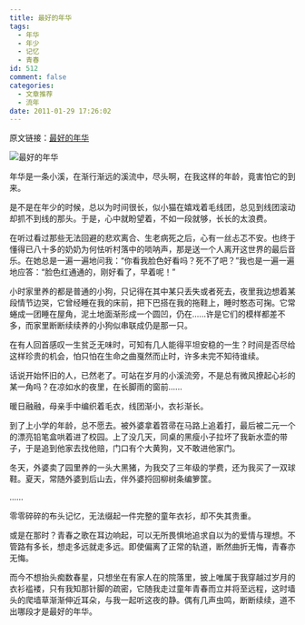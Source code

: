 ```yaml
---
title: 最好的年华
tags:
  - 年华
  - 年少
  - 记忆
  - 青春
id: 512
comment: false
categories:
  - 文章推荐
  - 流年
date: 2011-01-29 17:26:02
---
```


原文链接：[最好的年华](http://www.u148.net/article/32274.html)

![最好的年华](http://kngoo.com/html/pic/20110114171313621.jpg)

年华是一条小溪，在渐行渐远的溪流中，尽头啊，在我这样的年龄，竟害怕它的到来。

是不是在年少的时候，总以为时间很长，似小猫在嬉戏着毛线团，总见到线团滚动却抓不到线的那头。于是，心中就盼望着，不如一段就够，长长的太浪费。

在听过看过那些无法回避的悲欢离合、生老病死之后，心有一丝忐忑不安。也终于懂得已八十多的奶奶为何怯听村落中的唢呐声，那是送一个人离开这世界的最后音乐。在她总是一遍一遍地问我：“你看我脸色好看吗？死不了吧？”我也是一遍一遍地应答：“脸色红通通的，刚好看了，早着呢！”

小时家里养的都是普通的小狗，只记得在其中某只丢失或者死去，夜里我边想着某段情节边哭，它曾经睡在我的床前，把下巴搭在我的拖鞋上，睡时憨态可掬。它常蜷成一团睡在屋角，泥土地面渐形成一个圆凹，仍在......许是它们的模样都差不多，而家里断断续续养的小狗似串联成仍是那一只。

在有人回首感叹一生贫乏无味时，可知有几人能得平坦安稳的一生？时间是否尽给这样珍贵的机会，怕只怕在生命之曲戛然而止时，许多未完不知待谁续。

话说开始怀旧的人，已然老了。可站在岁月的小溪流旁，不是总有微风撩起心衫的某一角吗？在凉如水的夜里，在长脚雨的窗前......

暖日融融，母亲手中编织着毛衣，线团渐小，衣衫渐长。

到了上小学的年龄，总不愿去。被外婆拿着笤帚在马路上追着打，最后被二元一个的漂亮铅笔盒哄着进了校园。上了没几天，同桌的黑瘦小子拉坏了我新水壶的带子，于是追到他家去找他赔，门口有个大黄狗，又不敢进他家门。

冬天，外婆卖了园里养的一头大黑猪，为我交了三年级的学费，还为我买了一双球鞋。夏天，常随外婆到后山去，伴外婆捋回柳树条编箩筐。

……

零零碎碎的布头记忆，无法缀起一件完整的童年衣衫，却不失其贵重。

或是在那时？青春之歌在耳边响起，可以无所畏惧地追求自以为的爱情与理想。不管路有多长，想走多远就走多远。即使偏离了正常的轨道，断然曲折无悔，青春亦无悔。

而今不想抬头痴数春星，只想坐在有家人在的院落里，披上唯属于我穿越过岁月的衣衫褴褛，只有我知那针脚的疏密，它随我走过童年青春而立并将至远程，这时墙头的爬墙草渐渐伸近耳朵，与我一起听这夜的静。偶有几声虫鸣，断断续续，道不出哪段才是最好的年华。